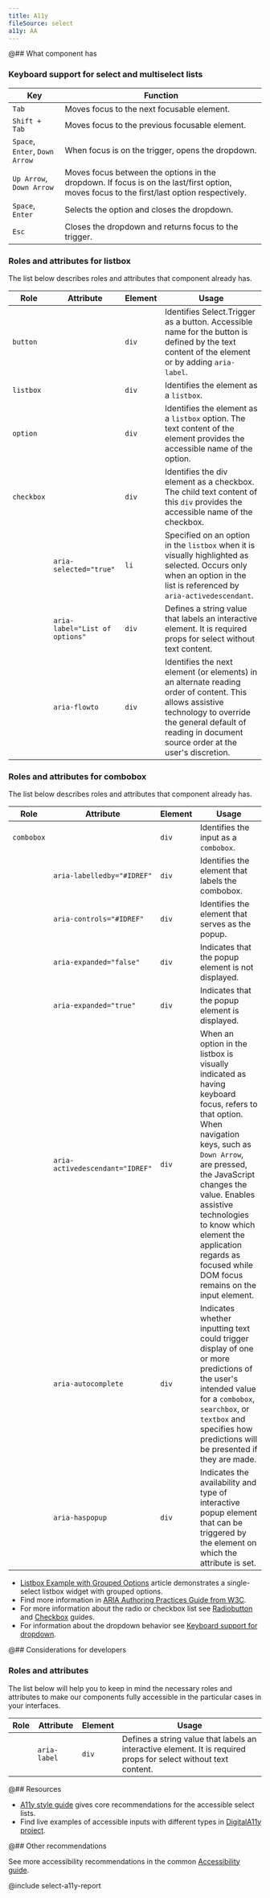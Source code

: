 ```yaml
---
title: A11y
fileSource: select
a11y: AA
---
```


@## What component has

### Keyboard support for select and multiselect lists

| Key                            | Function                                                                                                                                  |
| ------------------------------ | ----------------------------------------------------------------------------------------------------------------------------------------- |
| `Tab`                          | Moves focus to the next focusable element.                                                                                                |
| `Shift + Tab`                  | Moves focus to the previous focusable element.                                                                                            |
| `Space`, `Enter`, `Down Arrow` | When focus is on the trigger, opens the dropdown.                                                                                         |
| `Up Arrow`, `Down Arrow`            | Moves focus between the options in the dropdown. If focus is on the last/first option, moves focus to the first/last option respectively. |
| `Space`, `Enter`               | Selects the option and closes the dropdown.                                                                                               |
| `Esc`                          | Closes the dropdown and returns focus to the trigger.                                                                                     |

### Roles and attributes for listbox

The list below describes roles and attributes that component already has.

| Role       | Attribute                      | Element | Usage                                                                                                                                                                                                              |
| ---------- | ------------------------------ | ------- | ------------------------------------------------------------------------------------------------------------------------------------------------------------------------------------------------------------------ |
| `button`   |                                | `div`   | Identifies Select.Trigger as a button. Accessible name for the button is defined by the text content of the element or by adding `aria-label`.                                                                     |
| `listbox`  |                                | `div`   | Identifies the element as a `listbox`.                                                                                                                                                                             |
| `option`   |                                | `div`   | Identifies the element as a `listbox` option. The text content of the element provides the accessible name of the option.                                                                                          |
| `checkbox` |                                | `div`   | Identifies the div element as a checkbox. The child text content of this `div` provides the accessible name of the checkbox.                                                                                       |
|            | `aria-selected="true"`         | `li`    | Specified on an option in the `listbox` when it is visually highlighted as selected. Occurs only when an option in the list is referenced by `aria-activedescendant`.                                              |
|            | `aria-label="List of options"` | `div`   | Defines a string value that labels an interactive element. It is required props for select without text content.                                                                                                   |
|            | `aria-flowto`                  | `div`   | Identifies the next element (or elements) in an alternate reading order of content. This allows assistive technology to override the general default of reading in document source order at the user's discretion. |

### Roles and attributes for combobox

The list below describes roles and attributes that component already has.

| Role       | Attribute                       | Element | Usage                                                                                                                                                                                                                                                                                                                                 |
| ---------- | ------------------------------- | ------- | ------------------------------------------------------------------------------------------------------------------------------------------------------------------------------------------------------------------------------------------------------------------------------------------------------------------------------------- |
| `combobox` |                                 | `div`   | Identifies the input as a `combobox`.                                                                                                                                                                                                                                                                                                 |
|            | `aria-labelledby="#IDREF"`      | `div`   | Identifies the element that labels the combobox.                                                                                                                                                                                                                                                                                      |
|            | `aria-controls="#IDREF"`        | `div`   | Identifies the element that serves as the popup.                                                                                                                                                                                                                                                                                      |
|            | `aria-expanded="false"`         | `div`   | Indicates that the popup element is not displayed.                                                                                                                                                                                                                                                                                    |
|            | `aria-expanded="true"`          | `div`   | Indicates that the popup element is displayed.                                                                                                                                                                                                                                                                                        |
|            | `aria-activedescendant="IDREF"` | `div`   | When an option in the listbox is visually indicated as having keyboard focus, refers to that option. When navigation keys, such as `Down Arrow`, are pressed, the JavaScript changes the value. Enables assistive technologies to know which element the application regards as focused while DOM focus remains on the input element. |
|            | `aria-autocomplete`             | `div`   | Indicates whether inputting text could trigger display of one or more predictions of the user's intended value for a `combobox`, `searchbox`, or `textbox` and specifies how predictions will be presented if they are made.                                                                                                          |
|            | `aria-haspopup`                 | `div`   | Indicates the availability and type of interactive popup element that can be triggered by the element on which the attribute is set.                                                                                                                                                                                                  |

- [Listbox Example with Grouped Options](https://www.w3.org/WAI/ARIA/apg/patterns/listbox/examples/listbox-grouped/) article demonstrates a single-select listbox widget with grouped options.
- Find more information in [ARIA Authoring Practices Guide from W3C](https://www.w3.org/WAI/ARIA/apg/example-index/combobox/combobox-select-only.html).
- For more information about the radio or checkbox list see [Radiobutton](/components/radio/radio-a11y/) and [Checkbox](/components/checkbox/checkbox-a11y/) guides.
- For information about the dropdown behavior see [Keyboard support for dropdown](/core-principles/a11y/a11y-keyboard/#keyboard_support_for_popper).

@## Considerations for developers

### Roles and attributes

The list below will help you to keep in mind the necessary roles and attributes to make our components fully accessible in the particular cases in your interfaces.

| Role | Attribute    | Element | Usage                                                                                                            |
| ---- | ------------ | ------- | ---------------------------------------------------------------------------------------------------------------- |
|      | `aria-label` | `div`   | Defines a string value that labels an interactive element. It is required props for select without text content. |

@## Resources

- [A11y style guide](https://a11y-style-guide.com/style-guide/section-forms.html#kssref-forms-select-lists) gives core recommendations for the accessible select lists.
- Find live examples of accessible inputs with different types in [DigitalA11y project](https://www.digitala11y.com/demos/accessibility-of-html-input-types-examples/).

@## Other recommendations

See more accessibility recommendations in the common [Accessibility guide](/core-principles/a11y/).

@include select-a11y-report
